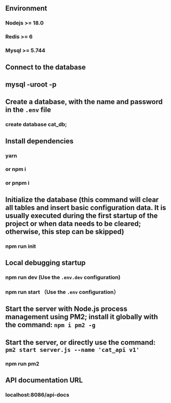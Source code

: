 ## Environment
### Nodejs >= 18.0
### Redis  >= 6
### Mysql >= 5.744

## Connect to the database
## mysql -uroot -p

## Create a database, with the name and password in the `.env` file

### create database cat_db;

## Install dependencies
### yarn 
### or npm i
### or pnpm i


## Initialize the database (this command will clear all tables and insert basic configuration data. It is usually executed during the first startup of the project or when data needs to be cleared; otherwise, this step can be skipped)
### npm run init

## Local debugging startup
### npm run dev (Use the `.env.dev` configuration)
### npm run start （Use the `.env` configuration）

## Start the server with Node.js process management using PM2; install it globally with the command: `npm i pm2 -g`
## Start the server, or directly use the command: `pm2 start server.js --name 'cat_api v1'`

### npm run pm2

## API documentation URL

### localhost:8086/api-docs
